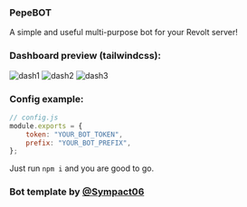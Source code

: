### PepeBOT
A simple and useful multi-purpose bot for your Revolt server!

### Dashboard preview (tailwindcss):
![dash1](https://cdn.discordapp.com/attachments/1085021828508033165/1086174193781067837/image.png)
![dash2](https://cdn.discordapp.com/attachments/1085021828508033165/1086174296675713124/image.png)
![dash3](https://cdn.discordapp.com/attachments/1085021828508033165/1086174374144520212/image.png)

### Config example:
```js
// config.js
module.exports = {
    token: "YOUR_BOT_TOKEN",
    prefix: "YOUR_BOT_PREFIX",
};
```

Just run `npm i` and you are good to go.



### Bot template by [@Sympact06](https://github.com/Sympact06)